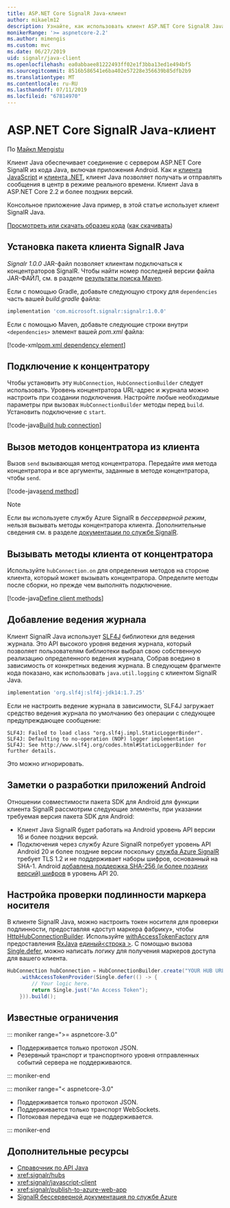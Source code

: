 ```yaml
---
title: ASP.NET Core SignalR Java-клиент
author: mikaelm12
description: Узнайте, как использовать клиент ASP.NET Core SignalR Java.
monikerRange: '>= aspnetcore-2.2'
ms.author: mimengis
ms.custom: mvc
ms.date: 06/27/2019
uid: signalr/java-client
ms.openlocfilehash: ea0abbaee81222493ff02e1f3bba13ed1e494bf5
ms.sourcegitcommit: 8516b586541e6ba402e57228e356639b85dfb2b9
ms.translationtype: MT
ms.contentlocale: ru-RU
ms.lasthandoff: 07/11/2019
ms.locfileid: "67814970"
---
```

# <a name="aspnet-core-signalr-java-client"></a>ASP.NET Core SignalR Java-клиент

По [Майкл Mengistu](https://twitter.com/MikaelM_12)

Клиент Java обеспечивает соединение с сервером ASP.NET Core SignalR из кода Java, включая приложения Android. Как и [клиента JavaScript](xref:signalr/javascript-client) и [клиента .NET](xref:signalr/dotnet-client), клиент Java позволяет получать и отправлять сообщения в центр в режиме реального времени. Клиент Java в ASP.NET Core 2.2 и более поздних версий.

Консольное приложение Java пример, в этой статье использует клиент SignalR Java.

[Просмотреть или скачать образец кода](https://github.com/aspnet/AspNetCore.Docs/tree/master/aspnetcore/signalr/java-client/sample) ([как скачивать](xref:index#how-to-download-a-sample))

## <a name="install-the-signalr-java-client-package"></a>Установка пакета клиента SignalR Java

*Signalr 1.0.0* JAR-файл позволяет клиентам подключаться к концентраторов SignalR. Чтобы найти номер последней версии файла JAR-ФАЙЛ, см. в разделе [результаты поиска Maven](https://search.maven.org/search?q=g:com.microsoft.signalr%20AND%20a:signalr).

Если с помощью Gradle, добавьте следующую строку для `dependencies` часть вашей *build.gradle* файла:

```gradle
implementation 'com.microsoft.signalr:signalr:1.0.0'
```

Если с помощью Maven, добавьте следующие строки внутри `<dependencies>` элемент вашей *pom.xml* файла:

[!code-xml[pom.xml dependency element](java-client/sample/pom.xml?name=snippet_dependencyElement)]

## <a name="connect-to-a-hub"></a>Подключение к концентратору

Чтобы установить эту `HubConnection`, `HubConnectionBuilder` следует использовать. Уровень концентратора URL-адрес и журнала можно настроить при создании подключения. Настройте любые необходимые параметры при вызовах `HubConnectionBuilder` методы перед `build`. Установить подключение с `start`.

[!code-java[Build hub connection](java-client/sample/src/main/java/Chat.java?range=16-17)]

## <a name="call-hub-methods-from-client"></a>Вызов методов концентратора из клиента

Вызов `send` вызывающая метод концентратора. Передайте имя метода концентратора и все аргументы, заданные в методе концентратора, чтобы `send`.

[!code-java[send method](java-client/sample/src/main/java/Chat.java?range=28)]

> [!NOTE]
> Если вы используете службу Azure SignalR в *бессерверной режим*, нельзя вызывать методы концентратора клиента. Дополнительные сведения см. в разделе [документации по службе SignalR](/azure/azure-signalr/signalr-concept-serverless-development-config).

## <a name="call-client-methods-from-hub"></a>Вызывать методы клиента от концентратора

Используйте `hubConnection.on` для определения методов на стороне клиента, который может вызывать концентратора. Определите методы после сборки, но прежде чем выполнять подключение.

[!code-java[Define client methods](java-client/sample/src/main/java/Chat.java?range=19-21)]

## <a name="add-logging"></a>Добавление ведения журнала

Клиент SignalR Java использует [SLF4J](https://www.slf4j.org/) библиотеки для ведения журнала. Это API высокого уровня ведения журнала, который позволяет пользователям библиотеки выбрал свою собственную реализацию определенного ведения журнала, Собрав воедино в зависимость от конкретных ведения журнала. В следующем фрагменте кода показано, как использовать `java.util.logging` с клиентом SignalR Java.

```gradle
implementation 'org.slf4j:slf4j-jdk14:1.7.25'
```

Если не настроить ведение журнала в зависимости, SLF4J загружает средство ведения журнала по умолчанию без операции с следующее предупреждающее сообщение:

```
SLF4J: Failed to load class "org.slf4j.impl.StaticLoggerBinder".
SLF4J: Defaulting to no-operation (NOP) logger implementation
SLF4J: See http://www.slf4j.org/codes.html#StaticLoggerBinder for further details.
```

Это можно игнорировать.

## <a name="android-development-notes"></a>Заметки о разработки приложений Android

Отношении совместимости пакета SDK для Android для функции клиента SignalR рассмотрим следующие элементы, при указании требуемая версия пакета SDK для Android:

* Клиент Java SignalR будет работать на Android уровень API версии 16 и более поздних версий.
* Подключения через службу Azure SignalR потребует уровень API Android 20 и более поздние версии поскольку [служба Azure SignalR](/azure/azure-signalr/signalr-overview) требует TLS 1.2 и не поддерживает наборы шифров, основанный на SHA-1. Android [добавлена поддержка SHA-256 (и более поздних версий) шифров](https://developer.android.com/reference/javax/net/ssl/SSLSocket) в уровень API 20.

## <a name="configure-bearer-token-authentication"></a>Настройка проверки подлинности маркера носителя

В клиенте SignalR Java, можно настроить токен носителя для проверки подлинности, предоставляя «доступ маркера фабрику», чтобы [HttpHubConnectionBuilder](/java/api/com.microsoft.signalr._http_hub_connection_builder?view=aspnet-signalr-java). Используйте [withAccessTokenFactory](/java/api/com.microsoft.signalr._http_hub_connection_builder.withaccesstokenprovider?view=aspnet-signalr-java#com_microsoft_signalr__http_hub_connection_builder_withAccessTokenProvider_Single_String__) для предоставления [RxJava](https://github.com/ReactiveX/RxJava) [единый\<строка >](https://reactivex.io/documentation/single.html). С помощью вызова [Single.defer](https://reactivex.io/RxJava/javadoc/io/reactivex/Single.html#defer-java.util.concurrent.Callable-), можно написать логику для получения маркеров доступа для вашего клиента.

```java
HubConnection hubConnection = HubConnectionBuilder.create("YOUR HUB URL HERE")
    .withAccessTokenProvider(Single.defer(() -> {
        // Your logic here.
        return Single.just("An Access Token");
    })).build();
```

## <a name="known-limitations"></a>Известные ограничения

::: moniker range=">= aspnetcore-3.0"

* Поддерживается только протокол JSON.
* Резервный транспорт и транспортного уровня отправленных событий сервера не поддерживаются.

::: moniker-end

::: moniker range="< aspnetcore-3.0"

* Поддерживается только протокол JSON.
* Поддерживается только транспорт WebSockets.
* Потоковая передача еще не поддерживается.

::: moniker-end

## <a name="additional-resources"></a>Дополнительные ресурсы

* [Справочник по API Java](/java/api/com.microsoft.signalr?view=aspnet-signalr-java)
* <xref:signalr/hubs>
* <xref:signalr/javascript-client>
* <xref:signalr/publish-to-azure-web-app>
* [SignalR бессерверной документация по службе Azure](/azure/azure-signalr/signalr-concept-serverless-development-config)

